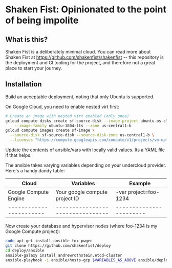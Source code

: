 Shaken Fist: Opinionated to the point of being impolite
=======================================================

What is this?
-------------

Shaken Fist is a deliberately minimal cloud. You can read more about Shaken Fist at https://github.com/shakenfist/shakenfist --
this repository is the deployment and CI tooling for the project, and therefore not a great place to start your journey.

Installation
------------

Build an acceptable deployment, noting that only Ubuntu is supported.

On Google Cloud, you need to enable nested virt first:

```bash
# Create an image with nested virt enabled (only once)
gcloud compute disks create sf-source-disk --image-project ubuntu-os-cloud \
    --image-family ubuntu-1804-lts --zone us-central1-b
gcloud compute images create sf-image \
  --source-disk sf-source-disk --source-disk-zone us-central1-b \
  --licenses "https://compute.googleapis.com/compute/v1/projects/vm-options/global/licenses/enable-vmx"
```

Update the contents of ansible/vars with locally valid values. Its a YAML file if that helps.

The ansible takes varying variables depending on your undercloud provider. Here's a handy dandy table:

| Cloud                 | Variables                      | Example               |
|-----------------------|--------------------------------|-----------------------|
| Google Compute Engine | Your google compute project ID | -var project=foo-1234 |
|-----------------------|--------------------------------|-----------------------|

Now create your database and hypervisor nodes (where foo-1234 is my Google Compute project):

```bash
sudo apt-get install ansible tox pwgen
git clone https://github.com/shakenfist/deploy
cd deploy/ansible
ansible-galaxy install andrewrothstein.etcd-cluster
ansible-playbook -i ansible/hosts-gcp $VARIABLES_AS_ABOVE ansible/deploy.yml
```